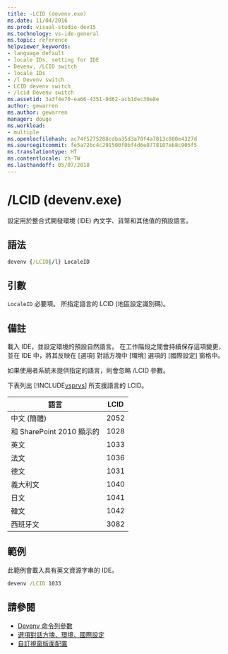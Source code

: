 ```yaml
---
title: -LCID (devenv.exe)
ms.date: 11/04/2016
ms.prod: visual-studio-dev15
ms.technology: vs-ide-general
ms.topic: reference
helpviewer_keywords:
- language default
- locale IDs, setting for IDE
- Devenv, /LCID switch
- locale IDs
- /l Devenv switch
- LCID devenv switch
- /lcid Devenv switch
ms.assetid: 3a3f4e70-ea66-4351-9d62-acb1dec30e8e
author: gewarren
ms.author: gewarren
manager: douge
ms.workload:
- multiple
ms.openlocfilehash: ac74f5275288cdba35d3a70f4a7813c800e4327d
ms.sourcegitcommit: fe5a72bc4c291500f0bf4d6e0778107eb8c905f5
ms.translationtype: HT
ms.contentlocale: zh-TW
ms.lasthandoff: 05/07/2018
---
```

# <a name="lcid-devenvexe"></a>/LCID (devenv.exe)
設定用於整合式開發環境 (IDE) 內文字、貨幣和其他值的預設語言。

## <a name="syntax"></a>語法

```cmd
devenv {/LCID|/l} LocaleID
```

## <a name="arguments"></a>引數
 `LocaleID` 必要項。 所指定語言的 LCID (地區設定識別碼)。

## <a name="remarks"></a>備註
 載入 IDE，並設定環境的預設自然語言。 在工作階段之間會持續保存這項變更，並在 IDE 中，將其反映在 [選項] 對話方塊中 [環境] 選項的 [國際設定] 窗格中。

 如果使用者系統未提供指定的語言，則會忽略 /LCID 參數。

 下表列出 [!INCLUDE[vsprvs](../../code-quality/includes/vsprvs_md.md)] 所支援語言的 LCID。

|語言|LCID|
|--------------|----------|
|中文 (簡體)|2052|
|和 SharePoint 2010 顯示的|1028|
|英文|1033|
|法文|1036|
|德文|1031|
|義大利文|1040|
|日文|1041|
|韓文|1042|
|西班牙文|3082|

## <a name="example"></a>範例
 此範例會載入具有英文資源字串的 IDE。

```cmd
devenv /LCID 1033
```

## <a name="see-also"></a>請參閱

- [Devenv 命令列參數](../../ide/reference/devenv-command-line-switches.md)
- [選項對話方塊、環境、國際設定](../../ide/reference/international-settings-environment-options-dialog-box.md)
- [自訂視窗版面配置](../../ide/customizing-window-layouts-in-visual-studio.md)